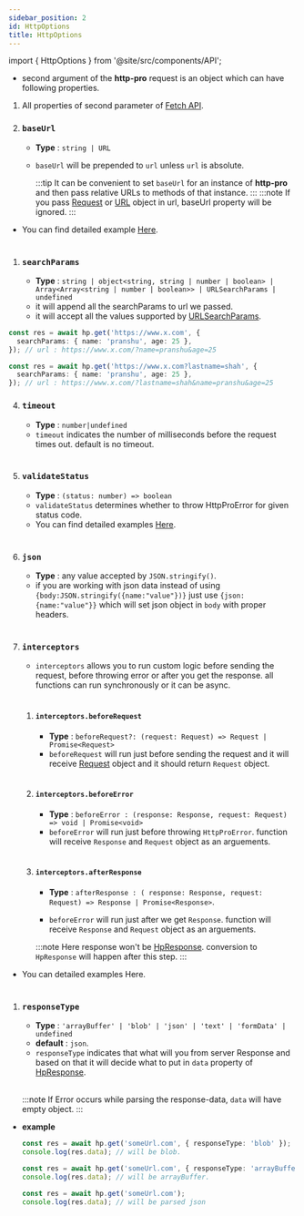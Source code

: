 ```yaml
---
sidebar_position: 2
id: HttpOptions
title: HttpOptions
---
```


import { HttpOptions } from '@site/src/components/API';

<HttpOptions/>

- second argument of the **http-pro** request is an object which can have following properties.

1. All properties of second parameter of [Fetch API](https://developer.mozilla.org/en-US/docs/Web/API/Request#properties).
2. ### `baseUrl`

   - **Type** : `string | URL`
   - `baseUrl` will be prepended to `url` unless `url` is absolute.

     :::tip
     It can be convenient to set `baseUrl` for an instance of **http-pro** and then pass relative URLs to methods of that instance.
     :::
     :::note
     If you pass [Request](https://developer.mozilla.org/en-US/docs/Web/API/Request) or [URL](https://developer.mozilla.org/en-US/docs/Web/API/URL) object in url, baseUrl property will be ignored.
     :::

- You can find detailed example [Here](../example/baseUrl.mdx).
  <br/><br/>

1.  ### `searchParams`
    - **Type** : `string | object<string, string | number | boolean> | Array<Array<string | number | boolean>> | URLSearchParams | undefined`
    - it will append all the searchParams to url we passed.
    - it will accept all the values supported by [URLSearchParams](https://developer.mozilla.org/en-US/docs/Web/API/URLSearchParams).

```ts
const res = await hp.get('https://www.x.com', {
  searchParams: { name: 'pranshu', age: 25 },
}); // url : https://www.x.com/?name=pranshu&age=25
```

```ts
const res = await hp.get('https://www.x.com?lastname=shah', {
  searchParams: { name: 'pranshu', age: 25 },
}); // url : https://www.x.com/?lastname=shah&name=pranshu&age=25
```

4. ### `timeout`

   - **Type** : `number|undefined`
   - `timeout` indicates the number of milliseconds before the request times out. default is no timeout.
     <br/><br/>

5. ### `validateStatus`

   - **Type** : `(status: number) => boolean`
   - `validateStatus` determines whether to throw HttpProError for given status code.
   - You can find detailed examples [Here](../example/error-handling#custom-error-handling).
     <br/><br/>

6. ### `json`

   - **Type** : any value accepted by `JSON.stringify()`.
   - if you are working with json data instead of using `{body:JSON.stringify({name:"value"})}` just use `{json:{name:"value"}}` which will set json object in `body` with proper headers.
     <br/><br/>

7. ### `interceptors`

   - `interceptors` allows you to run custom logic before sending the request, before throwing error or after you get the response. all functions can run synchronously or it can be async.
     <br/><br/>

   1. #### `interceptors.beforeRequest`

      - **Type** : `beforeRequest?: (request: Request) => Request | Promise<Request>`
      - `beforeRequest` will run just before sending the request and it will receive [Request](https://developer.mozilla.org/en-US/docs/Web/API/Request) object and it should return `Request` object.
        <br/><br/>

   2. #### `interceptors.beforeError`

      - **Type** : `beforeError : (response: Response, request: Request) => void | Promise<void>`
      - `beforeError` will run just before throwing `HttpProError`. function will receive `Response` and `Request` object as an arguements.
        <br/><br/>

   3. #### `interceptors.afterResponse`

      - **Type** : `afterResponse : ( response: Response, request: Request) => Response | Promise<Response>`.

      - `beforeError` will run just after we get `Response`. function will receive `Response` and `Request` object as an arguements.

      :::note
      Here response won't be [HpResponse](HpResponse.mdx). conversion to `HpResponse` will happen after this step.
      :::

- You can detailed examples Here.
  <br/><br/>

1.  ### `responseType`

    - **Type** : `'arrayBuffer' | 'blob' | 'json' | 'text' | 'formData' | undefined`
    - **default** : `json`.
    - `responseType` indicates that what will you from server Response and based on that it will decide what to put in `data` property of [HpResponse](HpResponse).<br/><br/>

    :::note
    If Error occurs while parsing the response-data, `data` will have empty object.
    :::

- **example**

  ```ts
  const res = await hp.get('someUrl.com', { responseType: 'blob' });
  console.log(res.data); // will be blob.
  ```

  ```ts
  const res = await hp.get('someUrl.com', { responseType: 'arrayBuffer' });
  console.log(res.data); // will be arrayBuffer.
  ```

  ```ts
  const res = await hp.get('someUrl.com');
  console.log(res.data); // will be parsed json
  ```
